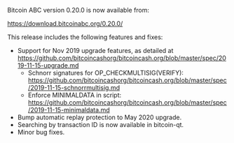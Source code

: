 Bitcoin ABC version 0.20.0 is now available from:

  <https://download.bitcoinabc.org/0.20.0/>

This release includes the following features and fixes:
 - Support for Nov 2019 upgrade features, as detailed at https://github.com/bitcoincashorg/bitcoincash.org/blob/master/spec/2019-11-15-upgrade.md
    - Schnorr signatures for OP_CHECKMULTISIG(VERIFY): https://github.com/bitcoincashorg/bitcoincash.org/blob/master/spec/2019-11-15-schnorrmultisig.md
    - Enforce MINIMALDATA in script: https://github.com/bitcoincashorg/bitcoincash.org/blob/master/spec/2019-11-15-minimaldata.md
 - Bump automatic replay protection to May 2020 upgrade.
 - Searching by transaction ID is now available in bitcoin-qt.
 - Minor bug fixes.
